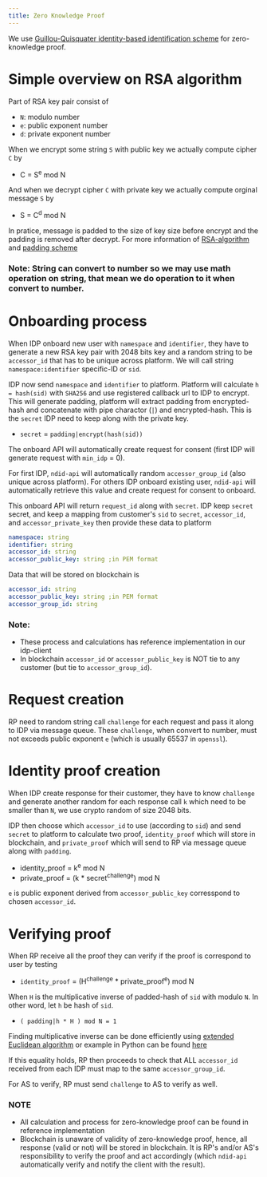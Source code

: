 ```yaml
---
title: Zero Knowledge Proof
---
```


We use [Guillou-Quisquater identity-based identification scheme](https://flylib.com/books/en/3.230.1.96/1/) for zero-knowledge proof.

# Simple overview on RSA algorithm

Part of RSA key pair consist of
* `N`: modulo number
* `e`: public exponent number
* `d`: private exponent number

When we encrypt some string `S` with public key we actually compute cipher `C` by
* C = S<sup>e</sup> mod N

And when we decrypt cipher `C` with private key we actually compute orginal message `S` by
* S = C<sup>d</sup> mod N


In pratice, message is padded to the size of key size before encrypt and the padding is removed after decrypt. For more information of [RSA-algorithm](https://en.wikipedia.org/wiki/RSA_(cryptosystem)) and [padding scheme](https://tools.ietf.org/html/rfc2313)

### Note: String can convert to number so we may use math operation on string, that mean we do operation to it when convert to number.

# Onboarding process

When IDP onboard new user with `namespace` and `identifier`, they have to generate a new RSA key pair with 2048 bits key and a random string to be `accessor_id` that has to be unique across platform.
We will call string `namespace:identifier` specific-ID or `sid`.

IDP now send `namespace` and `identifier` to platform.
Platform will calculate `h = hash(sid)` with `SHA256` and use registered callback url to IDP to encrypt. This will generate padding, platform will extract padding from encrypted-hash and concatenate with pipe charactor (`|`) and encrypted-hash.
This is the `secret` IDP need to keep along with the private key. 

* `secret` = `padding|encrypt(hash(sid))`

The onboard API will automatically create request for consent (first IDP will generate request with `min_idp` = 0).

For first IDP, `ndid-api` will automatically random `accessor_group_id` (also unique across platform).
For others IDP onboard existing user, `ndid-api` will automatically retrieve this value and create request for consent to onboard.

This onboard API will return `request_id` along with `secret`.
IDP keep `secret` secret, and keep a mapping from customer's `sid` to `secret`, `accessor_id`, and `accessor_private_key` then provide these data to platform
```yaml
namespace: string
identifier: string
accessor_id: string
accessor_public_key: string ;in PEM format
``` 

Data that will be stored on blockchain is
```yaml
accessor_id: string
accessor_public_key: string ;in PEM format
accessor_group_id: string
``` 

### Note: 
* These process and calculations has reference implementation in our idp-client
* In blockchain `accessor_id` or `accessor_public_key` is NOT tie to any customer (but tie to `accessor_group_id`).

# Request creation

RP need to random string call `challenge` for each request and pass it along to IDP via message queue. These `challenge`, when convert to number, must not exceeds public exponent `e` (which is usually 65537 in `openssl`).

# Identity proof creation

When IDP create response for their customer, they have to know `challenge` and generate another random for each response call `k`
which need to be smaller than `N`, we use crypto random of size 2048 bits.

IDP then choose which `accessor_id` to use (according to `sid`) and send `secret` to platform to calculate two proof, `identity_proof` which will store in blockchain, and `private_proof` which will send to RP via message queue along with `padding`.

* identity_proof = k<sup>e</sup> mod N
* private_proof = (k * secret<sup>challenge</sup>) mod N

`e` is public exponent derived from `accessor_public_key` corresspond to chosen `accessor_id`.

# Verifying proof

When RP receive all the proof they can verify if the proof is correspond to user by testing

* `identity_proof` = (H<sup>challenge</sup> * private_proof<sup>e</sup>) mod N

When `H` is the multiplicative inverse of padded-hash of `sid` with modulo `N`. In other word, let `h` be hash of `sid`.
* `( padding|h * H ) mod N = 1`

Finding multiplicative inverse can be done efficiently using [extended Euclidean algorithm](https://en.wikipedia.org/wiki/Extended_Euclidean_algorithm) or example in Python can be found [here](https://stackoverflow.com/questions/4798654/modular-multiplicative-inverse-function-in-python)

If this equality holds, RP then proceeds to check that ALL `accessor_id` received from each IDP must map to the same `accessor_group_id`.

For AS to verify, RP must send `challenge` to AS to verify as well.

### NOTE
* All calculation and process for zero-knowledge proof can be found in reference implementation
* Blockchain is unaware of validity of zero-knowledge proof, hence, all response (valid or not) will be stored in blockchain.
It is RP's and/or AS's responsibility to verify the proof and act accordingly (which `ndid-api` automatically verify and notify the client with the result).
